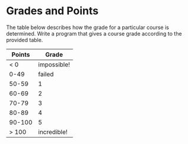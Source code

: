
# Grades and Points

The table below describes how the grade for a particular course is determined. Write a program that gives a course grade according to the provided table.

| Points | Grade |
|---|---|
| < 0 | impossible! |
| 0-49 | failed |
| 50-59 | 1 |
| 60-69 | 2 |
| 70-79 | 3 |
| 80-89 | 4 |
| 90-100 | 5 |
| > 100 | incredible!|

